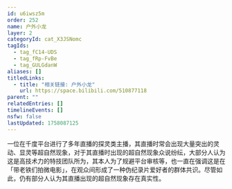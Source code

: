 ```yaml
---
id: u6iwsz5m
order: 252
name: 户外小龙
layer: 2
categoryId: cat_X3JSNomc
tagIds:
  - tag_fC14-UDS
  - tag_fRp-FvBe
  - tag_GULGdanW
aliases: []
titledLinks:
  - title: "相关链接: 户外小龙"
    url: https://space.bilibili.com/510877118
parent: ""
relatedEntries: []
timelineEvents: []
nsfw: false
lastUpdated: 1758087125
---
```


一位在千度平台进行了多年直播的探灵类主播，其直播时常会出现大量突出的灵动、显灵等超自然现象，对于其直播时出现的超自然现象众说纷纭，大部分人认为这是高技术力的特技团队所为，其本人为了规避平台审核等，也一直在强调这是在「带老铁们拍微电影」，在观众间形成了一种伪纪录片爱好者的群体共识。尽管如此，仍有部分人认为其直播出现的超自然现象存在真实性。